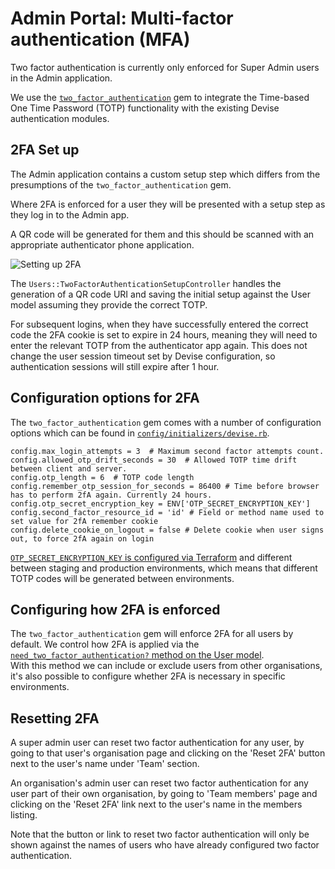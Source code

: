 # Admin Portal: Multi-factor authentication (MFA)

Two factor authentication is currently only enforced for Super Admin users in the Admin application.

We use the [`two_factor_authentication`](https://github.com/Houdini/two_factor_authentication) gem to integrate the Time-based One Time Password (TOTP) functionality
with the existing Devise authentication modules.


## 2FA Set up

The Admin application contains a custom setup step which differs from the presumptions of the `two_factor_authentication` gem.

Where 2FA is enforced for a user they will be presented with a setup step as they log in to the Admin app.

A QR code will be generated for them and this should be scanned with an appropriate authenticator phone application.

![Setting up 2FA](images/setup-2fa.png)

The `Users::TwoFactorAuthenticationSetupController` handles the generation of a QR code URI and saving the initial setup against the User model assuming they provide the correct TOTP.

For subsequent logins, when they have successfully entered the correct code the 2FA cookie is set to expire in 24 hours, meaning they will need to enter the relevant TOTP from the authenticator app again. This does not change the user session timeout set by Devise configuration, so authentication sessions will still expire after 1 hour.


## Configuration options for 2FA

The `two_factor_authentication` gem comes with a number of configuration options which can be found in [`config/initializers/devise.rb`](https://github.com/alphagov/govwifi-admin/blob/master/config/initializers/devise.rb).

```
config.max_login_attempts = 3  # Maximum second factor attempts count.
config.allowed_otp_drift_seconds = 30  # Allowed TOTP time drift between client and server.
config.otp_length = 6  # TOTP code length
config.remember_otp_session_for_seconds = 86400 # Time before browser has to perform 2fA again. Currently 24 hours.
config.otp_secret_encryption_key = ENV['OTP_SECRET_ENCRYPTION_KEY']
config.second_factor_resource_id = 'id' # Field or method name used to set value for 2fA remember cookie
config.delete_cookie_on_logout = false # Delete cookie when user signs out, to force 2fA again on login
```

[`OTP_SECRET_ENCRYPTION_KEY` is configured via Terraform](https://github.com/alphagov/govwifi-terraform/commit/11a21b03915a6977e6bc10217513005f05ea7576) and different between staging and production environments, which means that different TOTP codes will be generated between environments.


## Configuring how 2FA is enforced

The `two_factor_authentication` gem will enforce 2FA for all users by default. We control how 2FA is applied via the [`need_two_factor_authentication?` method on the User model](https://github.com/alphagov/govwifi-admin/blob/master/app/models/user.rb#L54).  
With this method we can include or exclude users from other organisations, it's also possible to configure whether 2FA is necessary in specific environments.


## Resetting 2FA

A super admin user can reset two factor authentication for any user, by going to that user's
organisation page and clicking on the 'Reset 2FA' button next to the user's name under 'Team'
section.

An organisation's admin user can reset two factor authentication for any user part of their own
organisation, by going to 'Team members' page and clicking on the 'Reset 2FA' link next to the
user's name in the members listing.

Note that the button or link to reset two factor authentication will only be shown against the names
of users who have already configured two factor authentication.
